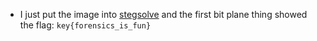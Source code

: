 * I just put the image into [stegsolve](https://stegonline.georgeom.net/upload) and the first bit plane thing showed the flag: `key{forensics_is_fun}`


